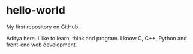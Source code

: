 # hello-world
My first repository on GitHub.

Aditya here. I like to learn, think and program.
I know C, C++, Python and front-end web development.
